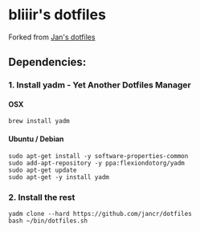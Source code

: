# bliiir's dotfiles
Forked from [Jan's dotfiles](https://github.com/jancr/dotfiles)


## Dependencies:

### 1. Install yadm - Yet Another Dotfiles Manager 

#### OSX
`brew install yadm`

#### Ubuntu / Debian
```
sudo apt-get install -y software-properties-common
sudo add-apt-repository -y ppa:flexiondotorg/yadm
sudo apt-get update
sudo apt-get -y install yadm
```

### 2. Install the rest
```
yadm clone --hard https://github.com/jancr/dotfiles
bash ~/bin/dotfiles.sh
```


